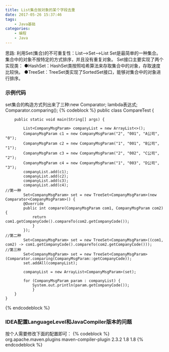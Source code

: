```yaml
---
title: List集合按对象的某个字段去重
date: 2017-05-26 15:37:46
tags:
	- Java基础
categories:
	- 编程
	- Java
---
```

思路:
利用Set(集合)的不可重复性：List-->Set-->List
Set是最简单的一种集合。集合中的对象不按特定的方式排序，并且没有重复对象。 Set接口主要实现了两个实现类：
●HashSet：HashSet类按照哈希算法来存取集合中的对象，存取速度比较快。 
●TreeSet：TreeSet类实现了SortedSet接口，能够对集合中的对象进行排序。
<!--more-->
### 示例代码
set集合的构造方式列出来了三种:new Comparator; lambda表达式; Comparator.comparing(); 
{% codeblock %}
public class CompareTest {

		public static void main(String[] args) {
	
	    	List<CompanyMsgParam> companyList = new ArrayList<>();
	    	CompanyMsgParam c1 = new CompanyMsgParam("2", "001", "A公司", "0");
	    	CompanyMsgParam c2 = new CompanyMsgParam("1", "001", "B公司", "1");
	    	CompanyMsgParam c3 = new CompanyMsgParam("2", "002", "C公司", "2");
	    	CompanyMsgParam c4 = new CompanyMsgParam("1", "003", "D公司", "3");
	    	companyList.add(c1);
	    	companyList.add(c2);
	    	companyList.add(c3);
	    	companyList.add(c4);
	//第一种
	    	Set<CompanyMsgParam> set = new TreeSet<CompanyMsgParam>(new Comparator<CompanyMsgParam>() {
	        @Override
	        public int compare(CompanyMsgParam com1, CompanyMsgParam com2) {
	            return com1.getCompanyCode().compareTo(com2.getCompanyCode());
	       		}
	    	});
	//第二种
	    	Set<CompanyMsgParam> set = new TreeSet<CompanyMsgParam>((com1, com2) -> com1.getCompanyCode().compareTo(com2.getCompanyCode()));
	//第三种
	    	Set<CompanyMsgParam> set = new TreeSet<CompanyMsgParam>(Comparator.comparing(CompanyMsgParam::getCompanyCode));
	    	set.addAll(companyList);
	
	    	companyList = new ArrayList<CompanyMsgParam>(set);
	
	    	for (CompanyMsgParam param : companyList) {
	        	System.out.println(param.getCompanyCode());
	    		}
		}
	}

{% endcodeblock %}
### IDEA配置LanguageLevel和JavaCompiler版本的问题
按个人需要修改下面的配置即可：
{% codeblock %}
<build>
    <plugins>
        <plugin>
            <groupId>org.apache.maven.plugins</groupId>
            <artifactId>maven-compiler-plugin</artifactId>
            <version>2.3.2</version>
            <configuration>
                <source>1.8</source>
                <target>1.8</target>
            </configuration>
        </plugin>
    </plugins>
</build>
{% endcodeblock %}